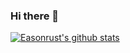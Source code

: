 ### Hi there 👋

[![Easonrust's github stats](https://github-readme-stats.vercel.app/api?username=Easonrust)](https://github.com/anuraghazra/github-readme-stats)

<!--
**Easonrust/Easonrust** is a ✨ _special_ ✨ repository because its `README.md` (this file) appears on your GitHub profile.

Here are some ideas to get you started:

- 🔭 I’m currently working on ...
- 🌱 I’m currently learning ...
- 👯 I’m looking to collaborate on ...
- 🤔 I’m looking for help with ...
- 💬 Ask me about ...
- 📫 How to reach me: ...
- 😄 Pronouns: ...
- ⚡ Fun fact: ...
-->
